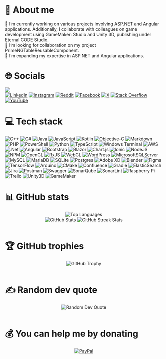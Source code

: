 # 💫 About me
🔭 I’m currently working on various projects involving ASP.NET and Angular applications. Additionally, I collaborate with colleagues on game development using GameMaker: Studio and Unity 3D, publishing under Eternal CODE Studio.<br>🤝 I’m looking for collaboration on my project PrimeNGTableReusableComponent.<br>🌱 I’m expanding my expertise in ASP.NET and Angular applications.
</br>


# 🌐 Socials
[![](https://visitcount.itsvg.in/api?id=AIO1&icon=0&color=0)](https://visitcount.itsvg.in)</br>
[![LinkedIn](https://img.shields.io/badge/LinkedIn-%230077B5.svg?logo=linkedin&logoColor=white)](https://linkedin.com/in/alejandro-ibrahim-ojea) [![Instagram](https://img.shields.io/badge/Instagram-%23E4405F.svg?logo=Instagram&logoColor=white)](https://instagram.com/aibrahimojea) [![Reddit](https://img.shields.io/badge/Reddit-%23FF4500.svg?logo=Reddit&logoColor=white)](https://reddit.com/user/Alexitron1) [![Facebook](https://img.shields.io/badge/Facebook-%231877F2.svg?logo=Facebook&logoColor=white)](https://facebook.com/aibrahimojea) [![X](https://img.shields.io/badge/X-%2300A1F1.svg?logo=x&logoColor=white)](https://x.com/AIbrahimOjea) [![Stack Overflow](https://img.shields.io/badge/-Stackoverflow-FE7A16?logo=stack-overflow&logoColor=white)](https://stackoverflow.com/users/15177652) [![YouTube](https://img.shields.io/badge/YouTube-%23FF0000.svg?logo=YouTube&logoColor=white)](https://youtube.com/@AIO2011)
</br>


# 💻 Tech stack
![C++](https://img.shields.io/badge/c++-%2300599C.svg?style=for-the-badge&logo=c%2B%2B&logoColor=white) ![C#](https://img.shields.io/badge/c%23-%23239120.svg?style=for-the-badge&logo=csharp&logoColor=white) ![Java](https://img.shields.io/badge/java-%23ED8B00.svg?style=for-the-badge&logo=openjdk&logoColor=white) ![JavaScript](https://img.shields.io/badge/javascript-%23323330.svg?style=for-the-badge&logo=javascript&logoColor=%23F7DF1E) ![Kotlin](https://img.shields.io/badge/kotlin-%237F52FF.svg?style=for-the-badge&logo=kotlin&logoColor=white) ![Objective-C](https://img.shields.io/badge/OBJECTIVE--C-%233A95E3.svg?style=for-the-badge&logo=apple&logoColor=white) ![Markdown](https://img.shields.io/badge/markdown-%23000000.svg?style=for-the-badge&logo=markdown&logoColor=white) ![PHP](https://img.shields.io/badge/php-%23777BB4.svg?style=for-the-badge&logo=php&logoColor=white) ![PowerShell](https://img.shields.io/badge/PowerShell-%235391FE.svg?style=for-the-badge&logo=powershell&logoColor=white) ![Python](https://img.shields.io/badge/python-3670A0?style=for-the-badge&logo=python&logoColor=ffdd54) ![TypeScript](https://img.shields.io/badge/typescript-%23007ACC.svg?style=for-the-badge&logo=typescript&logoColor=white) ![Windows Terminal](https://img.shields.io/badge/Windows%20Terminal-%234D4D4D.svg?style=for-the-badge&logo=windows-terminal&logoColor=white) ![AWS](https://img.shields.io/badge/AWS-%23FF9900.svg?style=for-the-badge&logo=amazon-aws&logoColor=white) ![.Net](https://img.shields.io/badge/.NET-5C2D91?style=for-the-badge&logo=.net&logoColor=white) ![Angular](https://img.shields.io/badge/angular-%23DD0031.svg?style=for-the-badge&logo=angular&logoColor=white) ![Bootstrap](https://img.shields.io/badge/bootstrap-%238511FA.svg?style=for-the-badge&logo=bootstrap&logoColor=white) ![Blazor](https://img.shields.io/badge/blazor-%235C2D91.svg?style=for-the-badge&logo=blazor&logoColor=white) ![Chart.js](https://img.shields.io/badge/chart.js-F5788D.svg?style=for-the-badge&logo=chart.js&logoColor=white) ![Ionic](https://img.shields.io/badge/Ionic-%233880FF.svg?style=for-the-badge&logo=Ionic&logoColor=white) ![NodeJS](https://img.shields.io/badge/node.js-6DA55F?style=for-the-badge&logo=node.js&logoColor=white) ![NPM](https://img.shields.io/badge/NPM-%23CB3837.svg?style=for-the-badge&logo=npm&logoColor=white) ![OpenGL](https://img.shields.io/badge/OpenGL-%23FFFFFF.svg?style=for-the-badge&logo=opengl) ![RxJS](https://img.shields.io/badge/rxjs-%23B7178C.svg?style=for-the-badge&logo=reactivex&logoColor=white) ![WebGL](https://img.shields.io/badge/WebGL-990000?logo=webgl&logoColor=white&style=for-the-badge) ![WordPress](https://img.shields.io/badge/WordPress-%23117AC9.svg?style=for-the-badge&logo=WordPress&logoColor=white) ![MicrosoftSQLServer](https://img.shields.io/badge/Microsoft%20SQL%20Server-CC2927?style=for-the-badge&logo=microsoft%20sql%20server&logoColor=white) ![MySQL](https://img.shields.io/badge/mysql-4479A1.svg?style=for-the-badge&logo=mysql&logoColor=white) ![MariaDB](https://img.shields.io/badge/MariaDB-003545?style=for-the-badge&logo=mariadb&logoColor=white) ![SQLite](https://img.shields.io/badge/sqlite-%2307405e.svg?style=for-the-badge&logo=sqlite&logoColor=white) ![Postgres](https://img.shields.io/badge/postgres-%23316192.svg?style=for-the-badge&logo=postgresql&logoColor=white) ![Adobe XD](https://img.shields.io/badge/Adobe%20XD-470137?style=for-the-badge&logo=Adobe%20XD&logoColor=#FF61F6) ![Blender](https://img.shields.io/badge/blender-%23F5792A.svg?style=for-the-badge&logo=blender&logoColor=white) ![Figma](https://img.shields.io/badge/figma-%23F24E1E.svg?style=for-the-badge&logo=figma&logoColor=white) ![TensorFlow](https://img.shields.io/badge/TensorFlow-%23FF6F00.svg?style=for-the-badge&logo=TensorFlow&logoColor=white) ![Arduino](https://img.shields.io/badge/-Arduino-00979D?style=for-the-badge&logo=Arduino&logoColor=white) ![CMake](https://img.shields.io/badge/CMake-%23008FBA.svg?style=for-the-badge&logo=cmake&logoColor=white) ![Confluence](https://img.shields.io/badge/confluence-%23172BF4.svg?style=for-the-badge&logo=confluence&logoColor=white) ![Gradle](https://img.shields.io/badge/Gradle-02303A.svg?style=for-the-badge&logo=Gradle&logoColor=white) ![ElasticSearch](https://img.shields.io/badge/-ElasticSearch-005571?style=for-the-badge&logo=elasticsearch) ![Jira](https://img.shields.io/badge/jira-%230A0FFF.svg?style=for-the-badge&logo=jira&logoColor=white) ![Postman](https://img.shields.io/badge/Postman-FF6C37?style=for-the-badge&logo=postman&logoColor=white) ![Swagger](https://img.shields.io/badge/-Swagger-%23Clojure?style=for-the-badge&logo=swagger&logoColor=white) ![SonarQube](https://img.shields.io/badge/SonarQube-black?style=for-the-badge&logo=sonarqube&logoColor=4E9BCD) ![SonarLint](https://img.shields.io/badge/SonarLint-CB2029?style=for-the-badge&logo=SONARLINT&logoColor=white) ![Raspberry Pi](https://img.shields.io/badge/-RaspberryPi-C51A4A?style=for-the-badge&logo=Raspberry-Pi) ![Trello](https://img.shields.io/badge/Trello-%23026AA7.svg?style=for-the-badge&logo=Trello&logoColor=white) ![Unity3D](https://img.shields.io/badge/Unity3D-%23000000.svg?style=for-the-badge&logo=unity&logoColor=white) ![GameMaker](https://img.shields.io/badge/GameMaker-%23000000.svg?style=for-the-badge&logo=gamemaker&logoColor=white)
</br>


# 📊 GitHub stats
<div align="center">
  <img src="https://github-readme-stats.vercel.app/api/top-langs/?username=AIO1&theme=dark&hide_border=false&include_all_commits=true&count_private=true&layout=compact" alt="Top Languages" /></br>
  <img src="https://github-readme-stats.vercel.app/api?username=AIO1&theme=dark&hide_border=false&include_all_commits=true&count_private=true" alt="GitHub Stats" />
  <img src="https://github-readme-streak-stats.herokuapp.com/?user=AIO1&theme=dark&hide_border=false" alt="GitHub Streak Stats" />
</div>
</br>


# 🏆 GitHub trophies
<div align="center">
  <img src="https://github-profile-trophy.vercel.app/?username=AIO1&theme=radical&no-frame=false&no-bg=false&margin-w=4" alt="GitHub Trophy"/>
</div>
</br>


# ✍️ Random dev quote
<div align="center">
  <img src="https://quotes-github-readme.vercel.app/api?type=horizontal&theme=dark" alt="Random Dev Quote"/>
</div>
</br>


# 💰 You can help me by donating
<div align="center">
  <a href="https://paypal.me/aibrahimojea">
    <img src="https://img.shields.io/badge/PayPal-00457C?style=for-the-badge&logo=paypal&logoColor=white" alt="PayPal" />
  </a>
</div>

<!-- ### 🔝 Top Contributed Pulic Repo -->
<!-- ![](https://github-contributor-stats.vercel.app/api?username=AIO1&limit=5&theme=dark&combine_all_yearly_contributions=true) -->
<!-- Proudly created with GPRM ( https://gprm.itsvg.in ) -->
